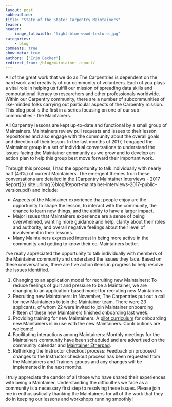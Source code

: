 ```yaml
---
layout: post
subheadline:
title: "State of the State: Carpentry Maintainers"
teaser: 
header:
    image_fullwidth: "light-blue-wood-texture.jpg"
categories:
    - blog
comments: true
show_meta: true
authors: ["Erin Becker"]
redirect_from: /blog/maintainer-report/
---
```


All of the great work that we do as The Carpentries is dependent on
the hard work and creativity of our community of volunteers. Each of
you plays a vital role in helping us fulfill our mission of spreading 
data skills and computational literacy to researchers and other
professionals worldwide. Within our Carpentry community, there are
a number of subcommunities of like-minded folks carrying out 
particular aspects of the Carpentry mission. This blog post is the
first in a series focusing on one of our sub-communities - the 
Maintainers.

All Carpentry lessons are kept up-to-date and functional by a small
group of Maintainers. Maintainers review pull requests and issues
to their lesson repositories and also engage with the community about
the overall goals and direction of their lesson. In the last months
of 2017, I engaged the Maintainer group in a set of individual 
conversations to understand the issues facing the Maintainer
community as we grow and to develop an action plan to help this group
best move forward their important work. 

Through this process, I had the opportunity to talk individually with
nearly half (46%) of current Maintainers. The emergent themes from 
these conversations are detailed in the [Carpentry Maintainer Interviews - 2017 Report]({{ site.urlimg }}blog/Report-maintainer-interviews-2017-public-version.pdf) and include:

- Aspects of the Maintainer experience that people enjoy are the opportunity to shape the lesson, to interact with the community, the chance to learn new things, and the ability to have a larger impact.  
- Major issues that Maintainers experience are a sense of being overwhelmed, wanting more guidance and help, clarity about their roles and authority, and overall negative feelings about their level of involvement in their lessons.  
- Many Maintainers expressed interest in being more active in the community and getting to know their co-Maintainers better.   

I've really appreciated the opportunity to talk individually with 
members of the Maintainer community and understand the issues they 
face. Based on these conversations, there are five action items in
progress to help resolve the issues identified. 

1) Changing to an application model for recruiting new Maintainers: To reduce feelings of guilt and pressure to be a Maintainer, we are changing to an application-based model for recruting new Maintainers.   
2) Recruiting new Maintainers: In November, The Carpentries put out a call for new Maintainers to join the Maintainer team. There were 23 applicants, of whom 22 were invited to join Maintainer onboarding. Fifteen of these new Maintainers finished onboarding last week.    
3) Providing training for new Maintainers: A [pilot curriculum](https://carpentries.github.io/maintainer-onboarding/) for onboarding new Maintainers is in use with the new Maintainers. Contributions are welcome!  
4) Facilitating interactions among Maintainers: Monthly meetings for the Maintainers community have been scheduled and are advertised on the community calendar and [Maintainer Etherpad](http://pad.software-carpentry.org/maintainers).  
5) Rethinking the Instructor checkout process: Feedback on proposed changes to the Instructor checkout process has been requested from the Maintainers and Trainers groups and any changes will be implemented in the next months.  

I truly appreciate the candor of all those who have shared their 
experiences with being a Maintainer. Understanding the difficulties 
we face as a community is a necessary first step to resolving these
issues. Please join me in enthusiastically thanking the Maintainers 
for all of the work that they do in keeping our lessons and workshops
running smoothly!

